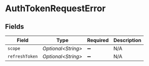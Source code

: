 # AuthTokenRequestError


## Fields

| Field               | Type                | Required            | Description         |
| ------------------- | ------------------- | ------------------- | ------------------- |
| `scope`             | *Optional\<String>* | :heavy_minus_sign:  | N/A                 |
| `refreshToken`      | *Optional\<String>* | :heavy_minus_sign:  | N/A                 |